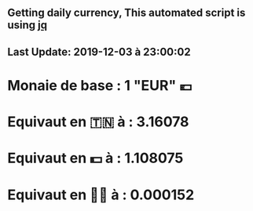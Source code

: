 ## Getting daily currency, This automated script is using [jq](https://stedolan.github.io/jq/)
## Last Update:  2019-12-03 à 23:00:02
 # Monaie de base : 1 "EUR" 💶 
 # Equivaut en 🇹🇳 à :  3.16078 
 # Equivaut en 💵 à : 1.108075
 # Equivaut en 🐱‍💻 à :  0.000152

